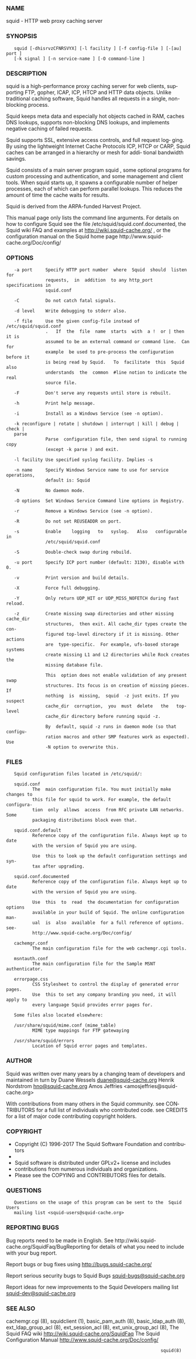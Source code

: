 ### NAME
squid - HTTP web proxy caching server

### SYNOPSIS
       squid [-dhisrvzCFNRSVYX] [-l facility ] [-f config-file ] [-[au] port ]
       [-k signal ] [-n service-name ] [-O command-line ]

### DESCRIPTION
squid is a high-performance proxy caching server for web clients,  sup‐
porting  FTP,  gopher,  ICAP,  ICP, HTCP and HTTP data objects.  Unlike
traditional caching software, Squid handles all requests in  a  single,
non-blocking process.

Squid  keeps meta data and especially hot objects cached in RAM, caches
DNS lookups, supports non-blocking DNS lookups, and implements negative
caching of failed requests.

Squid  supports  SSL,  extensive access controls, and full request log‐
ging.  By using the lightweight Internet Cache Protocols ICP,  HTCP  or
CARP,  Squid  caches  can  be arranged in a hierarchy or mesh for addi‐
tional bandwidth savings.

Squid consists of a main server program squid , some optional  programs
for  custom  processing  and  authentication,  and  some management and
client tools.  When squid starts up, it spawns a configurable number of
helper  processes,  each  of  which can perform parallel lookups.  This
reduces the amount of time the cache waits for results.

Squid is derived from the ARPA-funded Harvest Project.

This manual page only lists the command line arguments.  For details on
how  to  configure Squid see the file /etc/squid/squid.conf.documented,
the Squid wiki FAQ and examples at  http://wiki.squid-cache.org/  ,  or
the  configuration  manual  on  the  Squid  home page http://www.squid-
cache.org/Doc/config/

### OPTIONS
       -a port     Specify HTTP port number  where  Squid  should  listen  for
                   requests,  in  addition  to any http_port specifications in
                   squid.conf

       -C          Do not catch fatal signals.

       -d level    Write debugging to stderr also.

       -f file     Use the given config-file instead of  /etc/squid/squid.conf
                   .   If  the  file  name  starts  with  a !  or | then it is
                   assumed to be an external command or command line.  Can for
                   example  be used to pre-process the configuration before it
                   is being read by Squid.   To  facilitate  this  Squid  also
                   understands  the  common  #line notion to indicate the real
                   source file.

       -F          Don't serve any requests until store is rebuilt.

       -h          Print help message.

       -i          Install as a Windows Service (see -n option).

       -k reconfigure | rotate | shutdown | interrupt | kill | debug | check |
       parse
                   Parse  configuration file, then send signal to running copy
                   (except -k parse ) and exit.

       -l facility Use specified syslog facility. Implies -s

       -n name     Specify Windows Service name to use for service operations,
                   default is: Squid

       -N          No daemon mode.

       -O options  Set Windows Service Command line options in Registry.

       -r          Remove a Windows Service (see -n option).

       -R          Do not set REUSEADDR on port.

       -s          Enable    logging   to   syslog.   Also   configurable   in
                   /etc/squid/squid.conf

       -S          Double-check swap during rebuild.

       -u port     Specify ICP port number (default: 3130), disable with 0.

       -v          Print version and build details.

       -X          Force full debugging.

       -Y          Only return UDP_HIT or UDP_MISS_NOFETCH during fast reload.

       -z          Create missing swap directories and other missing cache_dir
                   structures,  then exit. All cache_dir types create the con‐
                   figured top-level directory if it is missing. Other actions
                   are  type-specific.  For example, ufs-based storage systems
                   create missing L1 and L2 directories while Rock creates the
                   missing database file.

                   This  option does not enable validation of any present swap
                   structures. Its focus is on creation of missing pieces.  If
                   nothing  is  missing,  squid  -z just exits. If you suspect
                   cache_dir  corruption,  you  must  delete   the   top-level
                   cache_dir directory before running squid -z.

                   By  default, squid -z runs in daemon mode (so that configu‐
                   ration macros and other SMP features work as expected). Use
                   -N option to overwrite this.

### FILES
       Squid configuration files located in /etc/squid/:

       squid.conf
              The  main configuration file. You must initially make changes to
              this file for squid to work. For example, the default configura‐
              tion  only  allows  access  from RFC private LAN networks.  Some
              packaging distributions block even that.

       squid.conf.default
              Reference copy of the configuration file. Always kept up to date
              with the version of Squid you are using.

              Use  this to look up the default configuration settings and syn‐
              tax after upgrading.

       squid.conf.documented
              Reference copy of the configuration file. Always kept up to date
              with the version of Squid you are using.

              Use  this  to  read  the documentation for configuration options
              available in your build of Squid. The online configuration  man‐
              ual  is  also  available  for a full reference of options.  see‐
              http://www.squid-cache.org/Doc/config/

       cachemgr.conf
              The main configuration file for the web cachemgr.cgi tools.

       msntauth.conf
              The main configuration file for the Sample MSNT authenticator.

       errorpage.css
              CSS Stylesheet to control the display of generated error  pages.
              Use  this to set any company branding you need, it will apply to
              every language Squid provides error pages for.

       Some files also located elsewhere:

       /usr/share/squid/mime.conf (mime_table)
              MIME type mappings for FTP gatewaying

       /usr/share/squid/errors
              Location of Squid error pages and templates.

### AUTHOR
Squid was written over many years by a changing team of developers  and
maintained  in  turn  by  Duane  Wessels <duane@squid-cache.org> Henrik
Nordstrom  <hno@squid-cache.org>  Amos  Jeffries   <amosjeffries@squid-
cache.org>

With  contributions  from many others in the Squid community.  see CON‐
TRIBUTORS for a full list of individuals  who  contributed  code.   see
CREDITS for a list of major code contributing copyright holders.

### COPYRIGHT
*  Copyright (C) 1996-2017 The Squid Software Foundation and contribu‐
       tors
*
* Squid software is distributed under GPLv2+ license and includes
* contributions from numerous individuals and organizations.
* Please see the COPYING and CONTRIBUTORS files for details.

### QUESTIONS
       Questions on the usage of this program can be sent to the  Squid  Users
       mailing list <squid-users@squid-cache.org>

### REPORTING BUGS
Bug  reports  need  to  be  made  in  English.   See http://wiki.squid-
cache.org/SquidFaq/BugReporting for details of what you need to include
with your bug report.

Report bugs or bug fixes using http://bugs.squid-cache.org/

Report serious security bugs to Squid Bugs <squid-bugs@squid-cache.org>

Report  ideas for new improvements to the Squid Developers mailing list
<squid-dev@squid-cache.org>

### SEE ALSO
cachemgr.cgi (8), squidclient (1), basic_pam_auth (8),  basic_ldap_auth
(8),  ext_ldap_group_acl  (8),  ext_session_acl (8), ext_unix_group_acl
(8),
The Squid FAQ wiki http://wiki.squid-cache.org/SquidFaq
The Squid Configuration Manual http://www.squid-cache.org/Doc/config/

                                                               squid(8)

